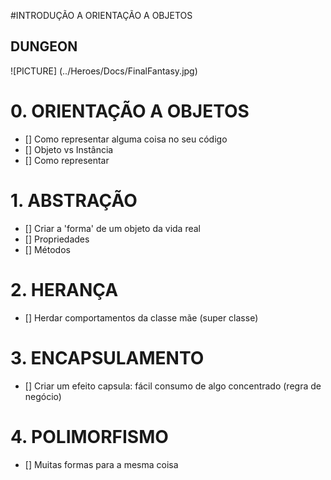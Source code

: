 #INTRODUÇÃO A ORIENTAÇÃO A OBJETOS

## DUNGEON 
![PICTURE] (../Heroes/Docs/FinalFantasy.jpg)

# 0. ORIENTAÇÃO A OBJETOS
- [] Como representar alguma coisa no seu código
- [] Objeto vs Instância
- [] Como representar

# 1. ABSTRAÇÃO
- [] Criar a 'forma' de um objeto da vida real 
- [] Propriedades
- [] Métodos

# 2. HERANÇA
- [] Herdar comportamentos da classe mãe (super classe)

# 3. ENCAPSULAMENTO
- [] Criar um efeito capsula: fácil consumo de algo concentrado (regra de negócio)

# 4. POLIMORFISMO
- [] Muitas formas para a mesma coisa
